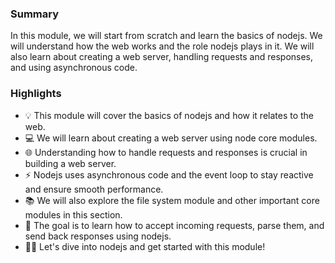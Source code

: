 ### Summary

In this module, we will start from scratch and learn the basics of nodejs. We will understand how the web works and the role nodejs plays in it. We will also learn about creating a web server, handling requests and responses, and using asynchronous code.

### Highlights

- 💡 This module will cover the basics of nodejs and how it relates to the web.
- 💻 We will learn about creating a web server using node core modules.
- 🌐 Understanding how to handle requests and responses is crucial in building a web server.
- ⚡️ Nodejs uses asynchronous code and the event loop to stay reactive and ensure smooth performance.
- 📚 We will also explore the file system module and other important core modules in this section.
- 🎯 The goal is to learn how to accept incoming requests, parse them, and send back responses using nodejs.
- 🏊‍♂️ Let's dive into nodejs and get started with this module!
